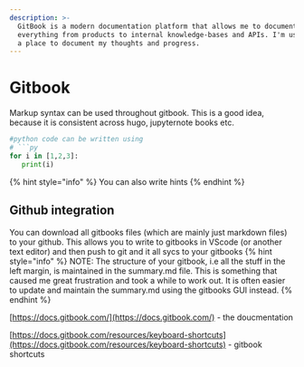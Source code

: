 ```yaml
---
description: >-
  GitBook is a modern documentation platform that allows me to document
  everything from products to internal knowledge-bases and APIs. I'm using it as
  a place to document my thoughts and progress.
---
```


# Gitbook

Markup syntax can be used throughout gitbook. This is a good idea, because it is consistent across hugo, jupyternote books etc. 

```python
#python code can be written using
# ```py
for i in [1,2,3]:
   print(i)
```

{% hint style="info" %}
You can also write hints
{% endhint %}

## Github integration
You can download all gitbooks files (which are mainly just markdown files) to your github. 
This allows you to write to gitbooks in VScode (or another text editor) and then push to git and it all sycs to your gitbooks
{% hint style="info" %}
NOTE: The structure of your gitbook, i.e all the stuff in the left margin, is maintained in the summary.md file. This is something that caused me great frustration and took a while to work out. 
It is often easier to update and maintain the summary.md using the gitbooks GUI instead.
{% endhint %}



[https://docs.gitbook.com/](https://docs.gitbook.com/) - the doucmentation

[https://docs.gitbook.com/resources/keyboard-shortcuts](https://docs.gitbook.com/resources/keyboard-shortcuts) - gitbook shortcuts

